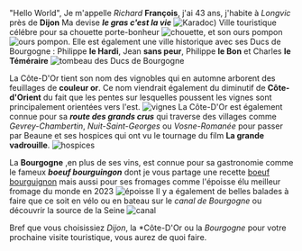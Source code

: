 "Hello World", Je m'appelle _Richard_ **François**, j'ai 43 ans, j'habite à _Longvic_ près de **Dijon**
Ma devise ***le gras c'est la vie***
![Karadoc](https://www.google.com/url?sa=i&url=https%3A%2F%2Fkaamelott-gifboard.fr%2Fgif%2Fle-gras-c-est-la-vie&psig=AOvVaw3rShWjwcmFTVALyUMOAFdp&ust=1761142931776000&source=images&cd=vfe&opi=89978449&ved=0CBEQjRxqFwoTCPj99-i-tZADFQAAAAAdAAAAABAE))
Ville touristique célébre pour sa chouette porte-bonheur ![chouette](https://storage.canalblog.com/09/18/137895/57051958.jpg),
et son ours pompon ![ours pompon](https://cdn-s-www.bienpublic.com/images/D2958431-FFF0-4D84-BE4C-DC1F09429D1F/NW_raw/cette-copie-de-l-ours-blanc-sculpte-par-francois-pompon-accueille-les-visiteurs-du-jardin-darcy-a-dijon-l-animal-est-un-des-emblemes-de-la-ville-photo-archives-lbp-s-d-1560589875.jpg).
Elle est également une ville historique avec ses Ducs de Bourgogne : Philippe **le Hardi**, Jean **sans peur**, Philippe **le Bon** et Charles **le Téméraire**
![tombeau des Ducs de Bourgogne](https://framboiseetcapucine.com/wp-content/uploads/2020/06/tombeaux-ducs-bourgogne-dijon.jpg)


La Côte-D'Or tient son nom des vignobles qui en automne arborent des 
feuillages de **couleur or**. Ce nom viendrait également du diminutif de **Côte-d'Orient** du fait que les pentes sur lesquelles poussent les vignes sont principalement orientées vers l'est.
![vignes](https://www.lacotedorjadore.com/uploads/external/ace348299bb1d31894afe20ff342fe5a-vignobles-aloxe-corton-bfct-alain-doire-890x0-5b4c53c8ac6300be2fa9fd5f5ef4c78a.jpg)
La Côte-D'Or est également connue pour sa ***route des grands crus*** qui traverse des villages comme *Gevrey-Chambertin*, *Nuit-Saint-Georges* ou *Vosne-Romanée* 
pour passer par Beaune et ses hospices qui ont vu le tournage du film **La grande vadrouille**. ![hospices](https://musee.hospices-de-beaune.com/themes/hospices/images/bg_musee.jpg)

La **Bourgogne** ,en plus de ses vins, est connue pour sa gastronomie comme le fameux ***boeuf bourguingon*** dont je vous partage une recette [boeuf bourguignon](https://www.marmiton.org/recettes/recette_boeuf-bourguignon_18889.aspx) 
mais aussi pour ses fromages comme l'époisse élu meilleur fromage du monde en 2023 ![époisse](https://www.koikispass.com/wp-content/uploads/2023/12/Design-sans-titre-10.png)
Il y a également de belles balades à faire que ce soit en vélo ou en bateau sur le *canal de Bourgogne* ou découvrir la source de la Seine ![canal](https://www.safrantours.com/application/files/8715/1489/0936/Safrantours_velo_Bourgogne_2.jpg)

Bref que vous choisissiez *Dijon*, la *Côte-D'Or ou la *Bourgogne* pour votre prochaine visite touristique, vous aurez de quoi faire.
